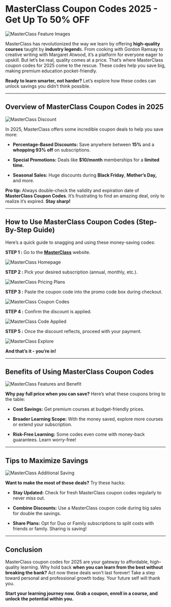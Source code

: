 **MasterClass Coupon Codes 2025 - Get Up To 50% OFF**
=====================================================

![MasterClass Feature Images](https://github.com/sharonAt1/MasterClass-Coupon-Codes/blob/main/MasterClass/MasterClass%20Feature%20Images.png)

MasterClass has revolutionized the way we learn by offering **high-quality courses** taught by **industry legend**s. From cooking with Gordon Ramsay to creative writing with Margaret Atwood, it’s a platform for everyone eager to upskill. But let’s be real, quality comes at a price. That’s where MasterClass coupon codes for 2025 come to the rescue. These codes help you save big, making premium education pocket-friendly.

**Ready to learn smarter, not harder?** Let’s explore how these codes can unlock savings you didn’t think possible.

---

**Overview of MasterClass Coupon Codes in 2025**
------------------------------------------------

![MasterClass Discount](https://github.com/sharonAt1/MasterClass-Coupon-Codes/blob/main/MasterClass/MasterClass%20discount.jpg)

In 2025, MasterClass offers some incredible coupon deals to help you save more:

*   **Percentage-Based Discounts:** Save anywhere between **15%** and a **whopping 93% off** on subscriptions.
    

*   **Special Promotions:** Deals like **$10/month** memberships for a **limited time.**
    

*   **Seasonal Sales:** Huge discounts during **Black Friday**, **Mother’s Day,** and more.
    

**Pro tip:** Always double-check the validity and expiration date of **MasterClass Coupon Codes**. It’s frustrating to find an amazing deal, only to realize it’s expired. **Stay sharp!**

---

**How to Use MasterClass Coupon Codes (Step-By-Step Guide)**
------------------------------------------------------------

Here’s a quick guide to snagging and using these money-saving codes:

**STEP 1 :** Go to the [**MasterClass**](https://www.masterclass.com) website.

![MasterClass Homepage](https://github.com/sharonAt1/MasterClass-Coupon-Codes/blob/main/MasterClass/MasterClass.jpg)

**STEP 2 :** Pick your desired subscription (annual, monthly, etc.).

![MasterClass Pricing Plans](https://github.com/sharonAt1/MasterClass-Coupon-Codes/blob/main/MasterClass/MasterClass%20pricing%20plans.jpg)

**STEP 3 :** Paste the coupon code into the promo code box during checkout.

![MasterClass Coupon Codes](https://github.com/sharonAt1/MasterClass-Coupon-Codes/blob/main/MasterClass/MasterClass%20Purchase.jpg)

**STEP 4 :** Confirm the discount is applied.

![MasterClass Code Applied](https://github.com/sharonAt1/MasterClass-Coupon-Codes/blob/main/MasterClass/MasterClass%20Coupon%20apply.jpg)

**STEP 5 :** Once the discount reflects, proceed with your payment.

![MasterClass Explore](https://github.com/sharonAt1/MasterClass-Coupon-Codes/blob/main/MasterClass/MasterClass%20explore.jpg)

**And that’s it - you’re in!**

---

**Benefits of Using MasterClass Coupon Codes**
----------------------------------------------

![MasterClass Features and Benefit](https://github.com/sharonAt1/MasterClass-Coupon-Codes/blob/main/MasterClass/MasterClass%20features%20and%20benefit.jpg)

**Why pay full price when you can save?** Here’s what these coupons bring to the table:

*   **Cost Savings:** Get premium courses at budget-friendly prices.
    

*   **Broader Learning Scope:** With the money saved, explore more courses or extend your subscription.
    

*   **Risk-Free Learning:** Some codes even come with money-back guarantees. Learn worry-free!
    
---

**Tips to Maximize Savings**
----------------------------

![MasterClass Additional Saving](https://github.com/sharonAt1/MasterClass-Coupon-Codes/blob/main/MasterClass/MasterClass%20additional%20savign.jpg)

**Want to make the most of these deals?** Try these hacks:

*   **Stay Updated:** Check for fresh MasterClass coupon codes regularly to never miss out.
    

*   **Combine Discounts:** Use a MasterClass coupon code during big sales for double the savings.
    

*   **Share Plans:** Opt for Duo or Family subscriptions to split costs with friends or family. Sharing is saving!

---

**Conclusion**
--------------

MasterClass coupon codes for 2025 are your gateway to affordable, high-quality learning. Why hold back **when you can learn from the best without breaking the bank?** Act now these deals won’t last forever! Take a step toward personal and professional growth today. Your future self will thank you.

**Start your learning journey now. Grab a coupon, enroll in a course, and unlock the potential within you.**
